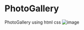 # PhotoGallery
PhotoGallery using html css
![image](https://github.com/chandrasudiksha/PhotoGallery/assets/116143966/7009ed13-7dca-44cb-b933-ea9d5621e049)

